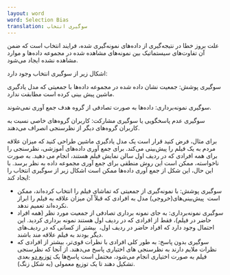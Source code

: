 ```yaml
---
layout: word
word: Selection Bias
translation: سوگیری انتخاب
---
```


علت بروز خطا در نتیجه‌گیری از داده‌های نمونه‌گیری شده، فرایند انتخاب است که ضمن آن تفاوت‌های سیستماتیک بین نمونه‌های مشاهده شده در مجموعه داده‌ها و موارد مشاهده نشده ایجاد می‌شود.

اشکال زیر از سوگیری انتخاب وجود دارد:

سوگیری پوشش: جمعیت نشان داده شده در مجموعه داده‌ها با جمعیتی که مدل یادگیری ماشین پیش بینی کرده است مطابقت ندارد.

سوگیری نمونه‌‌برداری: داده‌ها به صورت تصادفی از گروه هدف جمع آوری نمی‌شوند.

سوگیری عدم پاسخگویی یا سوگیری مشارکت: کاربران گرو‌‌ه‌های خاصی نسبت به کاربران گروه‌های دیگر از نظرسنجی انصراف می‌دهند.

برای مثال، فرض کنید قرار است یک مدل یادگیری ماشین طراحی کنید که میزان علاقه مردم به یک فیلم را پیش‌بینی می‌کند. برای جمع آوری داده‌های آموزشی، نظرسنجی را برای همه افرادی که در ردیف اول سالن نمایش فیلم هستند، انجام می دهید. به صورت ناخواسته، ممکن است این روش منطقی برای جمع آوری مجموعه داده به نظر برسد. با این حال، این شکل از جمع آوری داده‌ها ممکن است اشکال زیر از سوگیری انتخاب را ایجاد کند:

- سوگیری پوشش: با نمونه‌گیری از جمعیتی که تماشای فیلم را انتخاب کرده‌اند، ممکن است  پیش‌بینی‌های(خروجی) مدل به افرادی که قبلاً آن میزان علاقه به فیلم را ابراز نکرده‌اند تعمیم ندهد.
- سوگیری نمونه‌برداری: به جای نمونه برداری تصادفی از جمعیت مورد نظر (همه افراد حاضر در فیلم)، فقط از افرادی که در ردیف اول هستند نمونه برداری کردید. این احتمال وجود دارد که افراد حاضر در ردیف اول،  بیشتر از کسانی که در ردیف‌های دیگر بودند به فیلم علاقه مند باشند.
- سوگیری بدون پاسخ: به طور کلی افرادی با نظرات قوی‌تر، بیشتر از افرادی که نظرات ملایم دارند به نظرسنجی های اختیاری پاسخ می‌دهند. از آنجا که نظرسنجی فیلم به صورت اختیاری انجام می‌شود، محتمل است پاسخ‌ها یک [توزیع دو](https://wikipedia.org/wiki/Multimodal_distribution) بعدی تشکیل دهند تا یک توزیع معمولی (به شکل زنگ).
